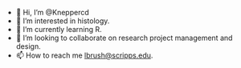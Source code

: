 - 👋 Hi, I’m @Kneppercd
- 👀 I’m interested in histology.
- 🌱 I’m currently learning R.
- 💞️ I’m looking to collaborate on research project management and design.
- 📫 How to reach me lbrush@scripps.edu.

<!---
Kneppercd/Kneppercd is a ✨ special ✨ repository because its `README.md` (this file) appears on your GitHub profile.
You can click the Preview link to take a look at your changes.
--->
